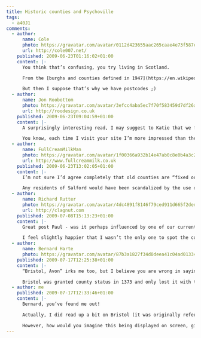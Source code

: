 ```yaml
---
title: Historic counties and Psychoville
tags:
  - a40J1
comments:
  - author:
      name: Cole
      photo: https://gravatar.com/avatar/0112d423655aac265caae4e73f587e81
      url: http://cole007.net/
    published: 2009-06-23T01:16:02+01:00
    content: |-
      You think that’s confusing, you try living in Scotland.

      From the [burghs and counties defined in 1947](https://en.wikipedia.org/wiki/Local_Government_%28Scotland%29_Act_1947) through the [regional and district councils defined in 1973](https://en.wikipedia.org/wiki/Local_Government_%28Scotland%29_Act_1973) to the [unitary authorities formed in 1994](https://en.wikipedia.org/wiki/Local_Government_etc._%28Scotland%29_Act_1994), you are guaranteed that when discussing geography and locality no two people refer to the same place using the same nomenclature.

      But then I suppose that’s why we have postcodes ;)
  - author:
      name: Jon Roobottom
      photo: https://gravatar.com/avatar/3efcc4aba5ec7f70f583459d7df26a3a
      url: http://roodesign.co.uk
    published: 2009-06-23T09:04:59+01:00
    content: |-
      A surprisingly interesting read, I may suggest to Katie that we format our wedding address list like this. I’m sure that’ll go down a storm.

      You know, each time I visit your site I’m more impressed than the last at the beautiful simplicity of the design. It’s quite an achievement to design something that ‘builds’ in the users mind – each time I find something else I like. The power of good typography I suppose.
  - author:
      name: FullCreamMilkMan
      photo: https://gravatar.com/avatar/1f00366a932b14e47ab0c8e0b4a3c293
      url: http://www.fullcreammilk.co.uk
    published: 2009-06-23T13:02:05+01:00
    content: |-
      I’m not sure I’d agree completely that old counties are “fixed or predictable” or were ever not “subject to political whims”. We must take the attitude that boundaries, being human structures, are always subject to change, not always for the better, perhaps, but setting them in stone might end up being shortsighted.

      Any residents of Salford would have been scandalized by the use of “Salford, Manchester” not merely because it’s historically in Lancashire, but that Salford is a city in its own right, and never has been and never will be a suburb or annexe of Manchester.
  - author:
      name: Richard Rutter
      photo: https://gravatar.com/avatar/4dc4891f8146f79ced911d665f2dedef
      url: http://clagnut.com
    published: 2009-07-08T15:13:23+01:00
    content: |-
      Great post Paul - was it perhaps influenced by one of our current clients?

      I feel slightly happier that I wasn’t the only one to spot the county inconsistencies in Psychoville (which incidentally should not be taken as a criticism of Psychoville as the letters were written by a character who may well be as confused as the rest of us about such things).
  - author:
      name: Bernard Harte
      photo: https://gravatar.com/avatar/87b3a1827f34d0deea41c04ad013349b
    published: 2009-07-17T12:25:38+01:00
    content: |-
      “Bristol, Avon” irks me too, but I believe you are wrong in saying that “Bristol, Gloucestershire” would be more accurate.

      Bristol was granted county status in 1373 and only lost it with the creation of Avon. When Avon was abolished, City and County status was restored to Bristol.
  - author: me
    published: 2009-07-17T12:33:46+01:00
    content: |-
      Bernard, you’ve found me out!

      Actually, I did read up a bit on Bristol (it was originally referred to as a ‘County Corporate’ if I remember correctly) but I omitted going into that level of detail. So in that respect Bristol now being a Unitary Authority (and ‘Ceremonial County’) means it’s returned to a more historically correct position.

      However, how would you imagine this being displayed on screen, given that all other locations used a ‘City, County’ model?  Bristol is a rare example of being one in the same, but I would imagine certain viewers would find it odd to have Bristol not followed by the name of any county.
---
```

